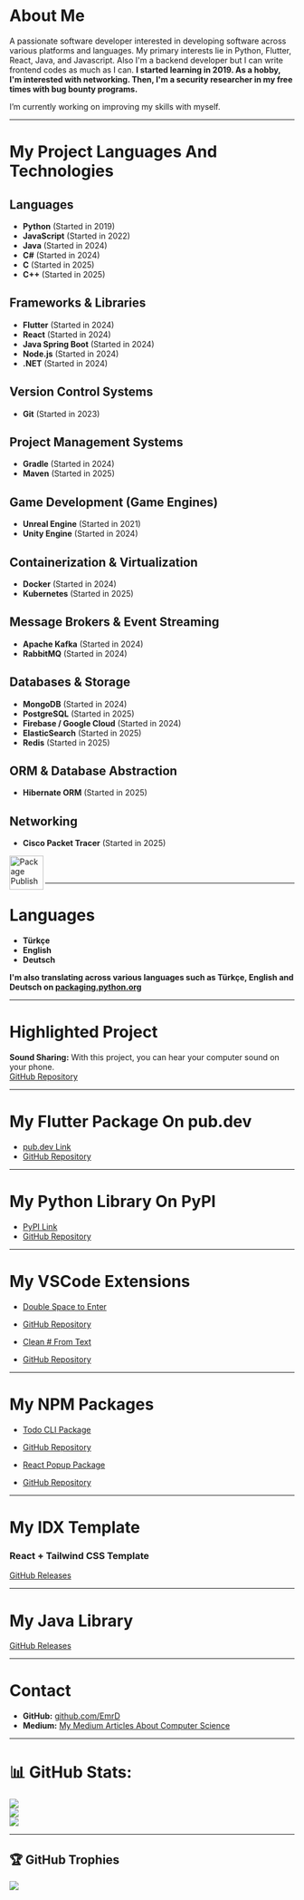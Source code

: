 # About Me
A passionate software developer interested in developing software across various platforms and languages. My primary interests lie in Python, Flutter, React, Java, and Javascript. Also I'm a backend developer but I can write frontend codes as much as I can. <strong>I started learning in 2019. As a hobby, I'm interested with networking. Then, I'm a security researcher in my free times with bug bounty programs.</strong>

I’m currently working on improving my skills with myself.

---

# My Project Languages And Technologies

## Languages
- **Python** (Started in 2019)  
- **JavaScript** (Started in 2022)
- **Java** (Started in 2024) 
- **C#** (Started in 2024)  
- **C** (Started in 2025)  
- **C++** (Started in 2025)  

## Frameworks & Libraries
- **Flutter** (Started in 2024)  
- **React** (Started in 2024)  
- **Java Spring Boot** (Started in 2024)  
- **Node.js** (Started in 2024)  
- **.NET** (Started in 2024)

## Version Control Systems
- **Git** (Started in 2023)

## Project Management Systems
- **Gradle** (Started in 2024)
- **Maven** (Started in 2025)  

## Game Development (Game Engines)
- **Unreal Engine** (Started in 2021)  
- **Unity Engine** (Started in 2024)  

## Containerization & Virtualization
- **Docker** (Started in 2024)
- **Kubernetes** (Started in 2025)

## Message Brokers & Event Streaming
- **Apache Kafka** (Started in 2024)  
- **RabbitMQ** (Started in 2024)  

## Databases & Storage
- **MongoDB** (Started in 2024)  
- **PostgreSQL** (Started in 2025)  
- **Firebase / Google Cloud** (Started in 2024)
- **ElasticSearch** (Started in 2025)
- **Redis** (Started in 2025)

## ORM & Database Abstraction
- **Hibernate ORM** (Started in 2025)

## Networking
- **Cisco Packet Tracer** (Started in 2025)  

<a href="https://pub.dev/packages/simplexpandablecard"><img src="https://flutter-badge-generator.web.app/assets/assets/images/badges/package-publisher.svg" alt="Package Publisher" align="left" height="60" width="60" ></a>
<br> </br>

---

# Languages
- **Türkçe**  
- **English**  
- **Deutsch**

**I'm also translating across various languages such as Türkçe, English and Deutsch on [packaging.python.org](https://hosted.weblate.org/projects/pypa/packaging-python-org/)**

---

# Highlighted Project
**Sound Sharing:** With this project, you can hear your computer sound on your phone.  
[GitHub Repository](https://github.com/EmrD/Sound-Sharing)  

---

# My Flutter Package On pub.dev
- [pub.dev Link](https://pub.dev/packages/simplexpandablecard)  
- [GitHub Repository](https://github.com/EmrD/flutter-expandable-card-package)
  
---

# My Python Library On PyPI
- [PyPI Link](https://pypi.org/project/emr-password-manager/)  
- [GitHub Repository](https://github.com/EmrD/python-password-manager-library)
  
---

# My VSCode Extensions
- [Double Space to Enter](https://marketplace.visualstudio.com/items?itemName=EmrD.doublespacetoenter)  
- [GitHub Repository](https://github.com/EmrD/DoubleSpaceToEnterVSCode)  

- [Clean # From Text](https://marketplace.visualstudio.com/items?itemName=EmrD.clean-from-text)  
- [GitHub Repository](https://github.com/EmrD/clear-hash-extention)  

---

# My NPM Packages
- [Todo CLI Package](https://www.npmjs.com/package/todo-cli-package/v/latest)  
- [GitHub Repository](https://github.com/EmrD/todo-cli-npm)

- [React Popup Package](https://www.npmjs.com/package/react-popup-package)  
- [GitHub Repository](https://github.com/EmrD/react-popup-npm-library/)  

---

# My IDX Template
### React + Tailwind CSS Template
[GitHub Releases](https://github.com/EmrD/idx-react-template/releases)  

---

# My Java Library
[GitHub Releases](https://github.com/EmrD/java-logging-package/releases/latest)  

---

# Contact
- **GitHub:** [github.com/EmrD](https://github.com/EmrD)
- **Medium:** [My Medium Articles About Computer Science](https://medium.com/@emrd434)

---

# 📊 GitHub Stats:
![](https://github-readme-stats.vercel.app/api?username=EmrD&theme=dark&hide_border=true&include_all_commits=false&count_private=false)  
![](https://github-readme-streak-stats.herokuapp.com/?user=EmrD&theme=dark&hide_border=true)  
![](https://github-readme-stats.vercel.app/api/top-langs/?username=EmrD&theme=dark&hide_border=true&include_all_commits=false&count_private=false&layout=compact)  

---

## 🏆 GitHub Trophies
![](https://github-profile-trophy.vercel.app/?username=EmrD&theme=radical&no-frame=false&no-bg=false&margin-w=4)  
